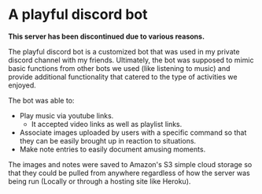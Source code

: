 # A playful discord bot

**This server has been discontinued due to various reasons.**

The playful discord bot is a customized bot that was used in my private discord channel with my friends. Ultimately, the bot was supposed to mimic basic functions from other bots we used (like listening to music) and provide additional functionality that catered to the type of activities we enjoyed.

The bot was able to:
- Play music via youtube links.
  - It accepted video links as well as playlist links.
- Associate images uploaded by users with a specific command so that they can be easily brought up in reaction to situations.
- Make note entries to easily document amusing moments.

The images and notes were saved to Amazon's S3 simple cloud storage so that they could be pulled from anywhere regardless of how the server was being run (Locally or through a hosting site like Heroku). 